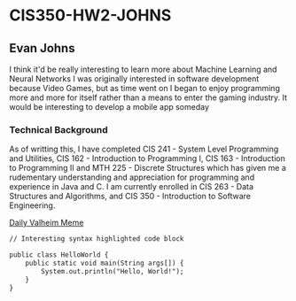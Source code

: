 # CIS350-HW2-JOHNS
## Evan Johns

I think it'd be really interesting to learn more about Machine Learning and Neural Networks
    I was originally interested in software development because Video Games, but as time went on I began to enjoy programming more and more for itself rather than a means to enter the gaming industry.
    It would be interesting to develop a mobile app someday

### Technical Background

As of writting this, I have completed CIS 241 - System Level Programming and Utilities, CIS 162 - Introduction to Programming I, CIS 163 - Introduction to Programming II and MTH 225 - Discrete Structures which has given me a rudementary understanding and appreciation for programming and experience in Java and C. I am currently enrolled in CIS 263 - Data Structures and Algorithms, and CIS 350 - Introduction to Software Engineering.

[Daily Valheim Meme](https://i.redd.it/4sn0zxdyylh61.jpg)

```markdown
// Interesting syntax highlighted code block

public class HelloWorld {
    public static void main(String args[]) {
        System.out.println("Hello, World!");
    }
}

```
